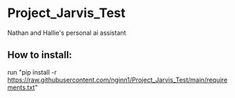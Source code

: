 # Project_Jarvis_Test
 Nathan and Hallie's personal ai assistant



## How to install: 
 run "pip install -r https://raw.githubusercontent.com/nginn1/Project_Jarvis_Test/main/requirements.txt"
